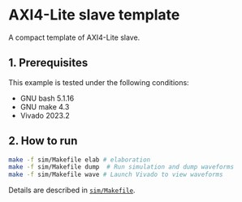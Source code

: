 # AXI4-Lite slave template

A compact template of AXI4-Lite slave.

## 1. Prerequisites

This example is tested under the following conditions:

- GNU bash 5.1.16
- GNU make 4.3
- Vivado 2023.2

## 2. How to run

```bash
make -f sim/Makefile elab # elaboration
make -f sim/Makefile dump  # Run simulation and dump waveforms
make -f sim/Makefile wave # Launch Vivado to view waveforms
```

Details are described in [`sim/Makefile`](sim/Makefile).
